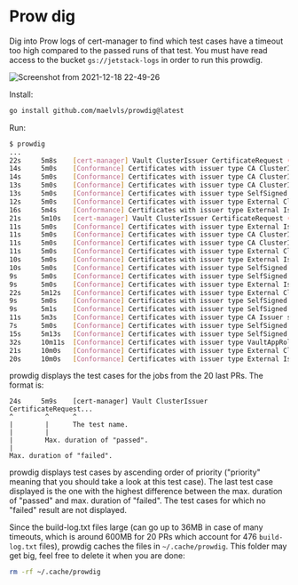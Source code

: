 # Prow dig

Dig into Prow logs of cert-manager to find which test cases have a timeout too
high compared to the passed runs of that test. You must have read access to the
bucket `gs://jetstack-logs` in order to run this prowdig.

![Screenshot from 2021-12-18 22-49-26](https://user-images.githubusercontent.com/2195781/146656953-6c4f18f3-d273-472d-bac1-e7e4232cea29.png)

Install:

```sh
go install github.com/maelvls/prowdig@latest
```

Run:

```sh
$ prowdig
...
22s     5m8s    [cert-manager] Vault ClusterIssuer CertificateRequest (AppRole) should generate a new certificate valid for the default value (90 days)
14s     5m0s    [Conformance] Certificates with issuer type CA ClusterIssuer Creating a Gateway with annotations for issuerRef and other Certificate fields
14s     5m0s    [Conformance] Certificates with issuer type CA ClusterIssuer should issue a basic, defaulted certificate for a single distinct DNS Name
13s     5m0s    [Conformance] Certificates with issuer type CA ClusterIssuer should issue a CA certificate with the CA basicConstraint set
13s     5m0s    [Conformance] Certificates with issuer type SelfSigned ClusterIssuer should issue a certificate that defines a Common Name and IP Address
12s     5m0s    [Conformance] Certificates with issuer type External ClusterIssuer should issue a certificate that defines a long domain
16s     5m4s    [Conformance] Certificates with issuer type External Issuer should issue another certificate with the same private key if the existing certificate and CertificateRequest are deleted
21s     5m10s   [cert-manager] Vault ClusterIssuer CertificateRequest (AppRole) should generate a new certificate valid for 35 days
11s     5m0s    [Conformance] Certificates with issuer type External Issuer should issue a certificate that defines a Common Name and IP Address
11s     5m0s    [Conformance] Certificates with issuer type CA ClusterIssuer should issue a certificate that defines a distinct DNS Name and another distinct Common Name
11s     5m0s    [Conformance] Certificates with issuer type CA ClusterIssuer should issue a certificate that defines a long domain
11s     5m0s    [Conformance] Certificates with issuer type External ClusterIssuer should issue an ECDSA, defaulted certificate for a single distinct DNS Name
10s     5m0s    [Conformance] Certificates with issuer type External Issuer should issue a basic, defaulted certificate for a single Common Name
10s     5m0s    [Conformance] Certificates with issuer type SelfSigned ClusterIssuer should issue a basic, defaulted certificate for a single Common Name
9s      5m0s    [Conformance] Certificates with issuer type SelfSigned ClusterIssuer should issue a basic, defaulted certificate for a single distinct DNS Name
9s      5m0s    [Conformance] Certificates with issuer type External Issuer should issue an ECDSA, defaulted certificate for a single Common Name
22s     5m12s   [Conformance] Certificates with issuer type External ClusterIssuer should issue another certificate with the same private key if the existing certificate and CertificateRequest are deleted
9s      5m0s    [Conformance] Certificates with issuer type SelfSigned ClusterIssuer should issue an Ed25519, defaulted certificate for a single Common Name
9s      5m1s    [Conformance] Certificates with issuer type SelfSigned ClusterIssuer should issue an ECDSA, defaulted certificate for a single distinct DNS Name
11s     5m3s    [Conformance] Certificates with issuer type CA Issuer should issue another certificate with the same private key if the existing certificate and CertificateRequest are deleted
7s      5m0s    [Conformance] Certificates with issuer type SelfSigned ClusterIssuer should issue an ECDSA, defaulted certificate for a single Common Name
15s     5m13s   [Conformance] Certificates with issuer type SelfSigned Issuer should issue another certificate with the same private key if the existing certificate and CertificateRequest are deleted
32s     10m11s  [Conformance] Certificates with issuer type VaultAppRole ClusterIssuer should issue a certificate that defines a wildcard DNS Name and its apex DNS Name
21s     10m0s   [Conformance] Certificates with issuer type External ClusterIssuer should issue a certificate that defines a wildcard DNS Name and its apex DNS Name
20s     10m0s   [Conformance] Certificates with issuer type External Issuer should issue a certificate that defines a wildcard DNS Name and its apex DNS Name
```

prowdig displays the test cases for the jobs from the 20 last PRs. The format
is:

```plain
24s     5m9s    [cert-manager] Vault ClusterIssuer CertificateRequest...
^        ^      ^
|        |      The test name.
|        |
|        Max. duration of "passed".
|
Max. duration of "failed".
```

prowdig displays test cases by ascending order of priority ("priority" meaning
that you should take a look at this test case). The last test case displayed is
the one with the highest difference between the max. duration of "passed" and
max. duration of "failed". The test cases for which no "failed" result are not
displayed.

Since the build-log.txt files large (can go up to 36MB in case of many timeouts,
which is around 600MB for 20 PRs which account for 476 `build-log.txt` files),
prowdig caches the files in `~/.cache/prowdig`. This folder may get big, feel
free to delete it when you are done:

```sh
rm -rf ~/.cache/prowdig
```
